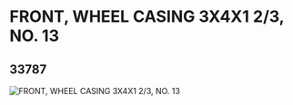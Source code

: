 # FRONT, WHEEL CASING 3X4X1 2/3, NO. 13
## 33787
![FRONT, WHEEL CASING 3X4X1 2/3, NO. 13](https://lc-www-live-s.legocdn.com/media/bricks/5/2/6190325.jpg)
